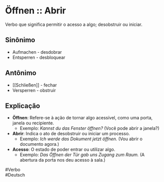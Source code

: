 # Öffnen :: Abrir
<!--SR:!2024-11-09,2,210-->
Verbo que significa permitir o acesso a algo; desobstruir ou iniciar.

## Sinônimo
- Aufmachen - desdobrar  
- Entsperren - desbloquear  

## Antônimo
- [[Schließen]] - fechar  
- Versperren - obstruir  

## Explicação
- **Öffnen**: Refere-se à ação de tornar algo acessível, como uma porta, janela ou recipiente.
  - Exemplo: *Kannst du das Fenster öffnen?* (Você pode abrir a janela?)
- **Abrir**: Indica o ato de desobstruir ou iniciar um processo.
  - Exemplo: *Ich werde das Dokument jetzt öffnen.* (Vou abrir o documento agora.)
- **Acesso**: O estado de poder entrar ou utilizar algo.
  - Exemplo: *Das Öffnen der Tür gab uns Zugang zum Raum.* (A abertura da porta nos deu acesso à sala.)

#Verbo  
#Deutsch